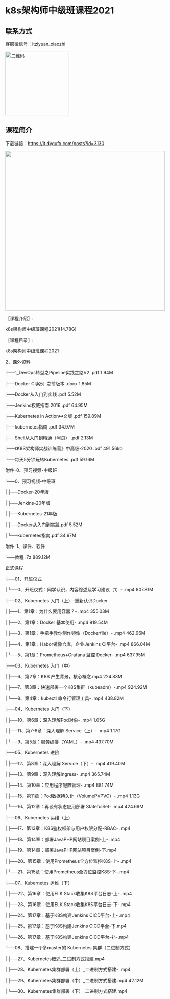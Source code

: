 # k8s架构师中级班课程2021

## 联系方式

客服微信号：itziyuan_xiaozhi

<img src="https://ziyuanyun.oss-cn-guangzhou.aliyuncs.com/common/20240614073449/666b82192834a.jpg" width="200" height="200" alt="二维码">

## 课程简介

下载链接：https://it.dyqufx.com/posts?id=3130

<img src="https://ziyuanyun.oss-cn-guangzhou.aliyuncs.com/yun/20240515185021/6644936d0c8fd.jpg" width="500" alt="">

  〖课程介绍〗:

 k8s架构师中级班课程2021(14.78G)

 〖课程目录〗:

 k8s架构师中级班课程2021



 2、课外资料

 ├──1_DevOps转型之Pipeline实践之路V2 .pdf 1.94M

 ├──Docker CI案例-之前版本 .docx 1.85M

 ├──Docker从入门到实践 .pdf 5.52M

 ├──Jenkins权威指南.2016 .pdf 64.95M

 ├──Kubernetes in Action中文版 .pdf 159.89M

 ├──kubernetes指南 .pdf 34.97M

 ├──Shell从入门到精通（阿良） .pdf 2.13M

 ├──《K8S架构师实战训练营》中高级-2020 .pdf 491.56kb

 └──每天5分钟玩转Kubernetes .pdf 59.16M

 附件-0、预习视频-中级班

 └──0、预习视频-中级班

 | ├──Docker-20年版

 | ├──Jenkins-20年版

 | ├──Kubernetes-21年版

 | ├──Docker从入门到实践.pdf 5.52M

 | └──kubernetes指南.pdf 34.97M

 附件-1、课件、软件

 └──教程 .7z 889.12M

 正式课程

 ├──01、开班仪式

 | └──0、开班仪式：同学认识，内容综述及学习建议（1）- .mp4 807.81M

 ├──02、Kubernetes 入门（上）-重新认识Docker

 | ├──1、第1章：为什么要用容器？- .mp4 355.03M

 | ├──2、第1章：Docker 基本使用- .mp4 919.54M

 | ├──3、第1章：手把手教你制作镜像（Dockerfile）- .mp4 462.96M

 | ├──4、第1章：Habor镜像仓库，企业Jenkins CI平台- .mp4 866.04M

 | └──5、第1章：Prometheus+Grafana 监控 Docker- .mp4 637.95M

 ├──03、Kubernetes 入门（中）

 | ├──6、第2章：K8S 产生背景，核心概念.mp4 224.83M

 | ├──7、第3章：快速部署一个K8S集群（kubeadm）-.mp4 924.92M

 | └──8、第4章：kubectl 命令行管理工具- .mp4 438.82M

 ├──04、Kubernetes 入门（下）

 | ├──10、第6章：深入理解Pod对象- .mp4 1.05G

 | ├──11、第7-8章：深入理解 Service（上）- .mp4 1.17G

 | └──9、第5章：服务编排（YAML）- .mp4 437.70M

 ├──05、Kubernetes 进阶

 | ├──12、第8章：深入理解 Service（下）- .mp4 419.40M

 | ├──13、第9章：深入理解Ingress- .mp4 365.74M

 | ├──14、第10章：应用程序配置管理- .mp4 881.74M

 | ├──15、第11章：Pod数据持久化（VolumePVPVC）- .mp4 1.13G

 | └──16、第12章：再谈有状态应用部署 StatefulSet- .mp4 424.69M

 ├──06、Kubernetes 运维（上）

 | ├──17、第13章：K8S鉴权框架与用户权限分配-RBAC- .mp4

 | ├──18、第14章：部署JavaPHP网站项目案例-上- .mp4

 | ├──19、第14章：部署JavaPHP网站项目案例-下.mp4

 | ├──20、第15章：使用Prometheus全方位监控K8S-上- .mp4

 | └──21、第15章：使用Prometheus全方位监控K8S-下-.mp4

 ├──07、Kubernetes 运维（下）

 | ├──22、第16章：使用ELK Stack收集K8S平台日志-上- .mp4

 | ├──23、第16章：使用ELK Stack收集K8S平台日志-下-.mp4

 | ├──24、第17章：基于K8S构建Jenkins CICD平台-上- .mp4

 | ├──25、第17章：基于K8S构建Jenkins CICD平台-下.mp4

 | └──26、第17章：基于K8S构建Jenkins CICD平台-补-.mp4

 └──08、搭建一个多master的 Kubernetes 集群（二进制方式）

 | ├──27、Kubernetes概述_二进制方式搭建.mp4

 | ├──28、Kubernetes集群部署（上）_二进制方式搭建- .mp4

 | ├──29、Kubernetes集群部署（中）_二进制方式搭建.mp4 42.12M

 | └──30、Kubernetes集群部署（下）_二进制方式搭建.mp4

  